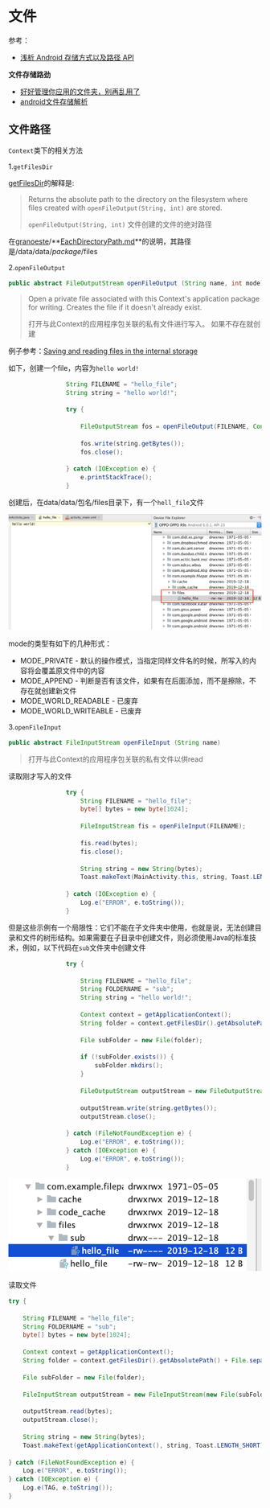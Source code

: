# 文件

参考：

+ [浅析 Android 存储方式以及路径 API](https://juejin.im/entry/58b2f1ee8d6d810057f11fa9)

**文件存储路劲**

+ [好好管理你应用的文件夹，别再乱用了](https://zhuanlan.zhihu.com/p/75174246)
+ [android文件存储解析](https://blog.hufeifei.cn/2016/12/02/Android/Android-File/)



## 文件路径

`Context`类下的相关方法

1.`getFilesDir`

[getFilesDir](https://developer.android.com/reference/android/content/Context#getFilesDir())的解释是:

> Returns the absolute path to the directory on the filesystem where files created with `openFileOutput(String, int)` are stored.
>
> `openFileOutput(String, int)` 文件创建的文件的绝对路径

在[granoeste](https://gist.github.com/granoeste)/**[EachDirectoryPath.md](https://gist.github.com/granoeste/5574148)**的说明，其路径是/data/data/*package*/files



2.`openFileOutput`

```java
public abstract FileOutputStream openFileOutput (String name, int mode)
```

> Open a private file associated with this Context's application package for writing. Creates the file if it doesn't already exist.
>
> 打开与此Context的应用程序包关联的私有文件进行写入。 如果不存在就创建

例子参考：[Saving and reading files in the internal storage](http://www.lucazanini.eu/en/2016/android/saving-reading-files-internal-storage/)

如下，创建一个file，内容为`hello world!`

```java
                String FILENAME = "hello_file";
                String string = "hello world!";

                try {

                    FileOutputStream fos = openFileOutput(FILENAME, Context.MODE_PRIVATE);

                    fos.write(string.getBytes());
                    fos.close();

                } catch (IOException e) {
                    e.printStackTrace();
                }
```

创建后，在data/data/包名/files目录下，有一个`hell_file`文件

![038](https://github.com/winfredzen/Android-Basic/blob/master/images/038.png)

mode的类型有如下的几种形式：

+ MODE_PRIVATE - 默认的操作模式，当指定同样文件名的时候，所写入的内容将会覆盖原文件中的内容
+ MODE_APPEND - 判断是否有该文件，如果有在后面添加，而不是擦除，不存在就创建新文件
+ MODE_WORLD_READABLE - 已废弃
+ MODE_WORLD_WRITEABLE - 已废弃

3.`openFileInput`

```java
public abstract FileInputStream openFileInput (String name)
```
>打开与此Context的应用程序包关联的私有文件以供read

读取刚才写入的文件

```java
                try {
                    String FILENAME = "hello_file";
                    byte[] bytes = new byte[1024];

                    FileInputStream fis = openFileInput(FILENAME);

                    fis.read(bytes);
                    fis.close();

                    String string = new String(bytes);
                    Toast.makeText(MainActivity.this, string, Toast.LENGTH_SHORT).show();

                } catch (IOException e) {
                    Log.e("ERROR", e.toString());
                }

```

但是这些示例有一个局限性：它们不能在子文件夹中使用，也就是说，无法创建目录和文件的树形结构。如果需要在子目录中创建文件，则必须使用Java的标准技术，例如，以下代码在`sub`文件夹中创建文件

```java
                try {

                    String FILENAME = "hello_file";
                    String FOLDERNAME = "sub";
                    String string = "hello world!";

                    Context context = getApplicationContext();
                    String folder = context.getFilesDir().getAbsolutePath() + File.separator + FOLDERNAME;

                    File subFolder = new File(folder);

                    if (!subFolder.exists()) {
                        subFolder.mkdirs();
                    }

                    FileOutputStream outputStream = new FileOutputStream(new File(subFolder, FILENAME));

                    outputStream.write(string.getBytes());
                    outputStream.close();

                } catch (FileNotFoundException e) {
                    Log.e("ERROR", e.toString());
                } catch (IOException e) {
                    Log.e("ERROR", e.toString());
                }
```

![039](https://github.com/winfredzen/Android-Basic/blob/master/images/039.png)

读取文件

```java
try {

	String FILENAME = "hello_file";
	String FOLDERNAME = "sub";
	byte[] bytes = new byte[1024];

	Context context = getApplicationContext();
	String folder = context.getFilesDir().getAbsolutePath() + File.separator + FOLDERNAME;

	File subFolder = new File(folder);

	FileInputStream outputStream = new FileInputStream(new File(subFolder, FILENAME));

	outputStream.read(bytes);
	outputStream.close();

	String string = new String(bytes);
	Toast.makeText(getApplicationContext(), string, Toast.LENGTH_SHORT).show();

} catch (FileNotFoundException e) {
	Log.e("ERROR", e.toString());
} catch (IOException e) {
	Log.e(TAG, e.toString());
}
```








